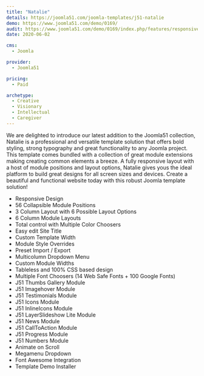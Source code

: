 ```yaml
---
title: "Natalie"
details: https://joomla51.com/joomla-templates/j51-natalie
demo: https://www.joomla51.com/demo/0169/
audit: https://www.joomla51.com/demo/0169/index.php/features/responsive-design
date: 2020-06-02

cms: 
  - Joomla

provider:
  - Joomla51

pricing:
  - Paid

archetype:
  - Creative
  - Visionary
  - Intellectual
  - Caregiver
---
```


We are delighted to introduce our latest addition to the Joomla51 collection, Natalie is a professional and versatile template solution that offers bold styling, strong typography and great functionality to any Joomla project. This template comes bundled with a collection of great module extensions making creating common elements a breeze. A fully responsive layout with a host of module positions and layout options, Natalie gives yous the ideal platform to build great designs for all screen sizes and devices. Create a beautiful and functional website today with this robust Joomla template solution!

- Responsive Design
- 56 Collapsible Module Positions
- 3 Column Layout with 6 Possible Layout Options
- 6 Column Module Layouts
- Total control with Multiple Color Choosers
- Easy edit Site Title
- Custom Template Width
- Module Style Overrides
- Preset Import / Export
- Multicolumn Dropdown Menu
- Custom Module Widths
- Tableless and 100% CSS based design
- Multiple Font Choosers (14 Web Safe Fonts + 100 Google Fonts)
- J51 Thumbs Gallery Module
- J51 Imagehover Module
- J51 Testimonials Module
- J51 Icons Module
- J51 InlineIcons Module
- J51 LayerSlideshow Lite Module
- J51 News Module
- J51 CallToAction Module
- J51 Progress Module
- J51 Numbers Module
- Animate on Scroll
- Megamenu Dropdown
- Font Awesome Integration
- Template Demo Installer

